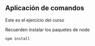## Aplicación de comandos

Este es el ejercicio del curso

Recuerden instalar los paquetes de node 
``````````
npm install
``````````